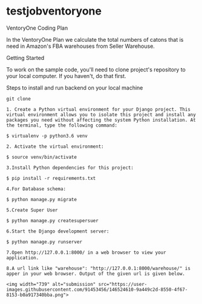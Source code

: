 # testjobventoryone

VentoryOne Coding Plan

  In the VentoryOne Plan we calculate the total numbers of catons that is need in Amazon's FBA warehouses from Seller Warehouse.

Getting Started

  To work on the sample code, you'll need to clone project's repository to your local computer. If you haven't, do that first.

Steps to install and run backend on your local machine

    git clone

    1. Create a Python virtual environment for your Django project. This virtual environment allows you to isolate this project and install any packages you need without affecting the system Python installation. At the terminal, type the following command:

    $ virtualenv -p python3.6 venv

    2. Activate the virtual environment:

    $ source venv/bin/activate

    3.Install Python dependencies for this project:

    $ pip install -r requirements.txt

    4.For Database schema:

    $ python manage.py migrate

    5.Create Super User

    $ python manage.py createsupersuer

    6.Start the Django development server:

    $ python manage.py runserver

    7.Open http://127.0.0.1:8000/ in a web browser to view your application.

    8.A url link like "warehouse": "http://127.0.0.1:8000/warehouse/" is apper in your web browser. Output of the given url is given below.
    
    <img width="739" alt="submission" src="https://user-images.githubusercontent.com/91453456/146524610-9a449c2d-8550-4f67-8153-b0a917340bba.png">

